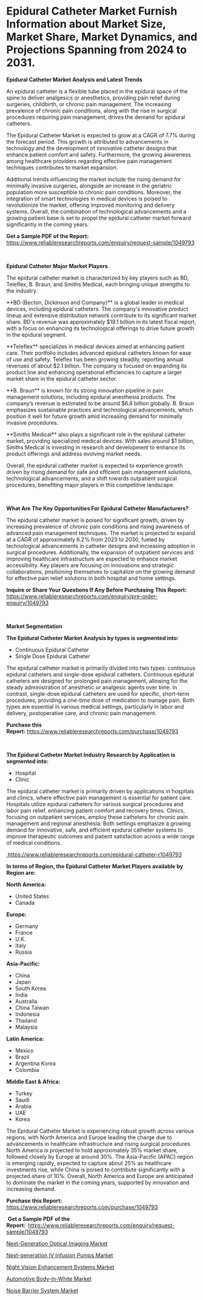 <p><h1>Epidural Catheter Market Furnish Information about Market Size, Market Share, Market Dynamics, and Projections Spanning from 2024 to 2031.</h1></p><p><strong>Epidural Catheter Market Analysis and Latest Trends</strong></p>
<p><p>An epidural catheter is a flexible tube placed in the epidural space of the spine to deliver analgesics or anesthetics, providing pain relief during surgeries, childbirth, or chronic pain management. The increasing prevalence of chronic pain conditions, along with the rise in surgical procedures requiring pain management, drives the demand for epidural catheters.</p><p>The Epidural Catheter Market is expected to grow at a CAGR of 7.7% during the forecast period. This growth is attributed to advancements in technology and the development of innovative catheter designs that enhance patient comfort and safety. Furthermore, the growing awareness among healthcare providers regarding effective pain management techniques contributes to market expansion.</p><p>Additional trends influencing the market include the rising demand for minimally invasive surgeries, alongside an increase in the geriatric population more susceptible to chronic pain conditions. Moreover, the integration of smart technologies in medical devices is poised to revolutionize the market, offering improved monitoring and delivery systems. Overall, the combination of technological advancements and a growing patient base is set to propel the epidural catheter market forward significantly in the coming years.</p></p>
<p><strong>Get a Sample PDF of the Report:&nbsp;</strong> <a href="https://www.reliableresearchreports.com/enquiry/request-sample/1049793?utm_campaign=1616&utm_medium=2&utm_source=Github&utm_content=ia&utm_term=14102024&utm_id=epidural-catheter">https://www.reliableresearchreports.com/enquiry/request-sample/1049793</a></p>
<p>&nbsp;</p>
<p><strong>Epidural Catheter Major Market Players</strong></p>
<p><p>The epidural catheter market is characterized by key players such as BD, Teleflex, B. Braun, and Smiths Medical, each bringing unique strengths to the industry.</p><p>**BD (Becton, Dickinson and Company)** is a global leader in medical devices, including epidural catheters. The company's innovative product lineup and extensive distribution network contribute to its significant market share. BD's revenue was approximately $19.1 billion in its latest fiscal report, with a focus on enhancing its technological offerings to drive future growth in the epidural segment.</p><p>**Teleflex** specializes in medical devices aimed at enhancing patient care. Their portfolio includes advanced epidural catheters known for ease of use and safety. Teleflex has been growing steadily, reporting annual revenues of about $2.1 billion. The company is focused on expanding its product line and enhancing operational efficiencies to capture a larger market share in the epidural catheter sector.</p><p>**B. Braun** is known for its strong innovation pipeline in pain management solutions, including epidural anesthesia products. The company’s revenue is estimated to be around $6.8 billion globally. B. Braun emphasizes sustainable practices and technological advancements, which position it well for future growth amid increasing demand for minimally invasive procedures.</p><p>**Smiths Medical** also plays a significant role in the epidural catheter market, providing specialized medical devices. With sales around $1 billion, Smiths Medical is investing in research and development to enhance its product offerings and address evolving market needs.</p><p>Overall, the epidural catheter market is expected to experience growth driven by rising demand for safe and efficient pain management solutions, technological advancements, and a shift towards outpatient surgical procedures, benefiting major players in this competitive landscape.</p></p>
<p>&nbsp;</p>
<p><strong>What Are The Key Opportunities For Epidural Catheter Manufacturers?</strong></p>
<p><p>The epidural catheter market is poised for significant growth, driven by increasing prevalence of chronic pain conditions and rising awareness of advanced pain management techniques. The market is projected to expand at a CAGR of approximately 6.2% from 2023 to 2030, fueled by technological advancements in catheter designs and increasing adoption in surgical procedures. Additionally, the expansion of outpatient services and improving healthcare infrastructure are expected to enhance market accessibility. Key players are focusing on innovations and strategic collaborations, positioning themselves to capitalize on the growing demand for effective pain relief solutions in both hospital and home settings.</p></p>
<p><strong>Inquire or Share Your Questions If Any Before Purchasing This Report:</strong> <a href="https://www.reliableresearchreports.com/enquiry/pre-order-enquiry/1049793?utm_campaign=1616&utm_medium=2&utm_source=Github&utm_content=ia&utm_term=14102024&utm_id=epidural-catheter">https://www.reliableresearchreports.com/enquiry/pre-order-enquiry/1049793</a></p>
<p>&nbsp;</p>
<p><strong>Market Segmentation</strong></p>
<p><strong>The Epidural Catheter Market Analysis by types is segmented into:</strong></p>
<p><ul><li>Continuous Epidural Catheter</li><li>Single Dose Epidural Catheter</li></ul></p>
<p><p>The epidural catheter market is primarily divided into two types: continuous epidural catheters and single-dose epidural catheters. Continuous epidural catheters are designed for prolonged pain management, allowing for the steady administration of anesthetic or analgesic agents over time. In contrast, single-dose epidural catheters are used for specific, short-term procedures, providing a one-time dose of medication to manage pain. Both types are essential in various medical settings, particularly in labor and delivery, postoperative care, and chronic pain management.</p></p>
<p><strong>Purchase this Report:&nbsp;</strong><a href="https://www.reliableresearchreports.com/purchase/1049793?utm_campaign=1616&utm_medium=2&utm_source=Github&utm_content=ia&utm_term=14102024&utm_id=epidural-catheter">https://www.reliableresearchreports.com/purchase/1049793</a></p>
<p>&nbsp;</p>
<p><strong>The Epidural Catheter Market Industry Research by Application is segmented into:</strong></p>
<p><ul><li>Hospital</li><li>Clinic</li></ul></p>
<p><p>The epidural catheter market is primarily driven by applications in hospitals and clinics, where effective pain management is essential for patient care. Hospitals utilize epidural catheters for various surgical procedures and labor pain relief, enhancing patient comfort and recovery times. Clinics, focusing on outpatient services, employ these catheters for chronic pain management and regional anesthesia. Both settings emphasize a growing demand for innovative, safe, and efficient epidural catheter systems to improve therapeutic outcomes and patient satisfaction across a wide range of medical conditions.</p></p>
<p><a href="https://www.reliableresearchreports.com/epidural-catheter-r1049793?utm_campaign=1616&utm_medium=2&utm_source=Github&utm_content=ia&utm_term=14102024&utm_id=epidural-catheter">&nbsp;https://www.reliableresearchreports.com/epidural-catheter-r1049793</a></p>
<p><strong>In terms of Region, the Epidural Catheter Market Players available by Region are:</strong></p>
<p>
    <p> <strong> North America: </strong>
        <ul>
            <li>United States</li>
            <li>Canada</li>
        </ul>
        </p> 
    <p> <strong> Europe: </strong>
        <ul>
            <li>Germany</li>
            <li>France</li>
            <li>U.K.</li>
            <li>Italy</li>
            <li>Russia</li>
        </ul>
        </p> 
    <p> <strong> Asia-Pacific: </strong>
        <ul>
            <li>China</li>
            <li>Japan</li>
            <li>South Korea</li>
            <li>India</li>
            <li>Australia</li>
            <li>China Taiwan</li>
            <li>Indonesia</li>
            <li>Thailand</li>
            <li>Malaysia</li>
        </ul>
        </p> 
    <p> <strong> Latin America: </strong>
        <ul>
            <li>Mexico</li>
            <li>Brazil</li>
            <li>Argentina Korea</li>
            <li>Colombia</li>
        </ul>
        </p> 
    <p> <strong> Middle East & Africa: </strong>
        <ul>
            <li>Turkey</li>
            <li>Saudi</li>
            <li>Arabia</li>
            <li>UAE</li>
            <li>Korea</li>
        </ul>
    </p>
    </p>
<p><p>The Epidural Catheter Market is experiencing robust growth across various regions, with North America and Europe leading the charge due to advancements in healthcare infrastructure and rising surgical procedures. North America is projected to hold approximately 35% market share, followed closely by Europe at around 30%. The Asia-Pacific (APAC) region is emerging rapidly, expected to capture about 25% as healthcare investments rise, while China is poised to contribute significantly with a projected share of 10%. Overall, North America and Europe are anticipated to dominate the market in the coming years, supported by innovation and increasing demand.</p></p>
<p><strong>Purchase this Report: </strong><a href="https://www.reliableresearchreports.com/purchase/1049793?utm_campaign=1616&utm_medium=2&utm_source=Github&utm_content=ia&utm_term=14102024&utm_id=epidural-catheter">https://www.reliableresearchreports.com/purchase/1049793</a></p>
<p>&nbsp;<strong>Get a Sample PDF of the Report:&nbsp;&nbsp;</strong><a href="https://www.reliableresearchreports.com/enquiry/request-sample/1049793?utm_campaign=1616&utm_medium=2&utm_source=Github&utm_content=ia&utm_term=14102024&utm_id=epidural-catheter">https://www.reliableresearchreports.com/enquiry/request-sample/1049793</a></p>
<p><strong></strong></p>
<p><p><a href="https://www.linkedin.com/pulse/next-generation-optical-imaging-market-size-growth-industry-cvugc?utm_campaign=1616&utm_medium=2&utm_source=Github&utm_content=ia&utm_term=14102024&utm_id=epidural-catheter">Next-Generation Optical Imaging Market</a></p><p><a href="https://www.linkedin.com/pulse/next-generation-iv-infusion-pumps-ecosystem-mapping-innovation-ruskc?utm_campaign=1616&utm_medium=2&utm_source=Github&utm_content=ia&utm_term=14102024&utm_id=epidural-catheter">Next-generation IV Infusion Pumps Market</a></p><p><a href="https://www.linkedin.com/pulse/night-vision-enhancement-systems-industry-resonance-65-1rjzc?utm_campaign=1616&utm_medium=2&utm_source=Github&utm_content=ia&utm_term=14102024&utm_id=epidural-catheter">Night Vision Enhancement Systems Market</a></p><p><a href="https://www.linkedin.com/pulse/strategic-roadmap-global-automotive-body-in-white-market-insights-cjt7e?trk=public_post_embed_feed-article-content&utm_campaign=1616&utm_medium=2&utm_source=Github&utm_content=ia&utm_term=14102024&utm_id=epidural-catheter">Automotive Body-in-White Market</a></p><p><a href="https://www.linkedin.com/pulse/emerging-trends-noise-barrier-system-market-global-outlook-future-kfuze?trk=public_post_embed_feed-article-content&utm_campaign=1616&utm_medium=2&utm_source=Github&utm_content=ia&utm_term=14102024&utm_id=epidural-catheter">Noise Barrier System Market</a></p></p>